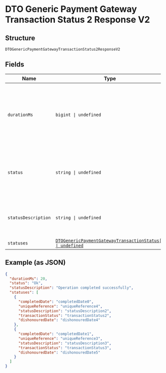 
# DTO Generic Payment Gateway Transaction Status 2 Response V2

## Structure

`DTOGenericPaymentGatewayTransactionStatus2ResponseV2`

## Fields

| Name | Type | Tags | Description |
|  --- | --- | --- | --- |
| `durationMs` | `bigint \| undefined` | Optional | This value represents the total time in milliseconds that the Platform took to process the request. |
| `status` | `string \| undefined` | Optional | This is the status of executing the request.&nbsp;A code of ‘Ok’ indicates no errors |
| `statusDescription` | `string \| undefined` | Optional | This is a plain English description of the status. |
| `statuses` | [`DTOGenericPaymentGatewayTransactionStatus[] \| undefined`](../../doc/models/dto-generic-payment-gateway-transaction-status.md) | Optional | - |

## Example (as JSON)

```json
{
  "durationMs": 20,
  "status": "Ok",
  "statusDescription": "Operation completed successfully",
  "statuses": [
    {
      "completedDate": "completedDate0",
      "uniqueReference": "uniqueReference4",
      "statusDescription": "statusDescription2",
      "transactionStatus": "transactionStatus2",
      "dishonouredDate": "dishonouredDate4"
    },
    {
      "completedDate": "completedDate1",
      "uniqueReference": "uniqueReference3",
      "statusDescription": "statusDescription3",
      "transactionStatus": "transactionStatus3",
      "dishonouredDate": "dishonouredDate5"
    }
  ]
}
```

